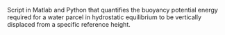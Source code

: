 Script in Matlab and Python that quantifies the buoyancy potential energy required for a water parcel in hydrostatic equilibrium to be vertically displaced from a specific reference height.
